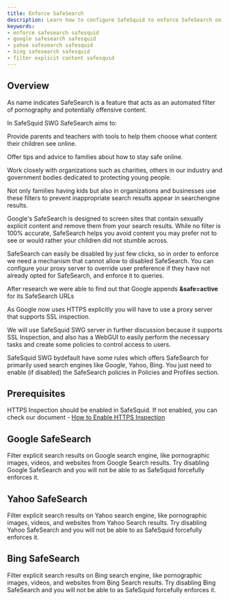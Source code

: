 ```yaml
---
title: Enforce SafeSearch
description: Learn how to configure SafeSquid to enforce SafeSearch on popular search engines like Google, Yahoo, and Bing, blocking explicit content from search results.
keywords:
- enforce safesearch safesquid
- google safesearch safesquid
- yahoo safesearch safesquid
- bing safesearch safesquid
- filter explicit content safesquid
---
```


## Overview

As name indicates SafeSearch is a feature that acts as an automated filter of pornography and potentially offensive content.

In SafeSquid SWG SafeSearch aims to:

Provide parents and teachers with tools to help them choose what content their children see online.

Offer tips and advice to families about how to stay safe online.

Work closely with organizations such as charities, others in our industry and government bodies dedicated to protecting young people.

Not only families having kids but also in organizations and businesses use these filters to prevent inappropriate search results appear in searchengine results.

Google\'s SafeSearch is designed to screen sites that contain sexually explicit content and remove them from your search results. While no filter is 100% accurate, SafeSearch helps you avoid content you may prefer not to see or would rather your children did not stumble across.

SafeSearch can easily be disabled by just few clicks, so in order to enforce we need a mechanism that cannot allow to disabled SafeSearch. You can configure your proxy server to override user preference if they have not already opted for SafeSearch, and enforce it to queries.

After research we were able to find out that Google appends **&safe=active** for its SafeSearch URLs

As Google now uses HTTPS explicitly you will have to use a proxy server that supports SSL inspection.

We will use SafeSquid SWG server in further discussion because it supports SSL Inspection, and also has a WebGUI to easily perform the necessary tasks and create some policies to control access to users.

SafeSquid SWG bydefault have some rules which offers SafeSearch for primarily used search engines like Google, Yahoo, Bing. You just need to enable (if disabled) the SafeSearch policies in Policies and Profiles section.

## Prerequisites

HTTPS Inspection should be enabled in SafeSquid. If not enabled, you can check our document - [How to Enable HTTPS Inspection](/docs/07-SSL%20Inspection/Setup%20SSL%20Inspection.md)

## Google SafeSearch

Filter explicit search results on Google search engine, like pornographic images, videos, and websites from Google Search results. Try disabling Google SafeSearch and you will not be able to as SafeSquid forcefully enforces it.

## Yahoo SafeSearch

Filter explicit search results on Yahoo search engine, like pornographic images, videos, and websites from Yahoo Search results. Try disabling Yahoo SafeSearch and you will not be able to as SafeSquid forcefully enforces it.

## Bing SafeSearch 

Filter explicit search results on Bing search engine, like pornographic images, videos, and websites from Bing Search results. Try disabling Bing SafeSearch and you will not be able to as SafeSquid forcefully enforces it.

